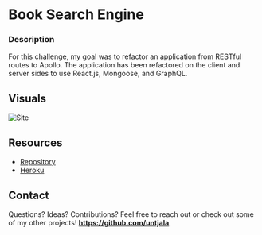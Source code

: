 # Book Search Engine
### Description
For this challenge, my goal was to refactor an application from RESTful routes to Apollo. The application has been refactored on the client and server sides to use React.js, Mongoose, and GraphQL.

## Visuals 
![Site](public/Google-Book-Search.png)

## Resources 
 * [Repository](https://github.com/untjala/book-search-engine)
 * [Heroku](https://immense-temple-91423.herokuapp.com/)

## Contact
Questions? Ideas? Contributions? Feel free to reach out or check out some of my other projects! **https://github.com/untjala**